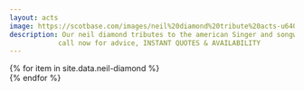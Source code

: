 ```yaml
---
layout: acts
image: https://scotbase.com/images/neil%20diamond%20tribute%20acts-u640210-fr.jpg
description: Our neil diamond tributes to the american Singer and songwriter are so like the  living legend himself. best known as a successful pop music singer who scored a number of hits during the 1960s, 70s and 80s., Diamond wrote the hits I'm A Believer(1966) and A Little Bit Me, A Little Bit You for the Monkees, and had his own first No. 1 hit with  Cracklin' Rosie in 1970.Neil Diamond is adored all over the world, his fan base is massive and he is still touring and producing new albums. Our neil diamond tributes offer all the hits from the seventies onwards. <hr>
            call now for advice, INSTANT QUOTES & AVAILABILITY
---
```


<div class="row mt-4 mb-4">
  {% for item in site.data.neil-diamond %}
    <div class="col-md-4 mb-5">
      <div class="card border-0 shadow h-100">
        <a href="/acts/{{ item.title | slugify }}">
          <img class="card-img-top" src="{{ item.image_src }}" alt="" />
        </a>
      </div>
    </div>
  {% endfor %}
</div>